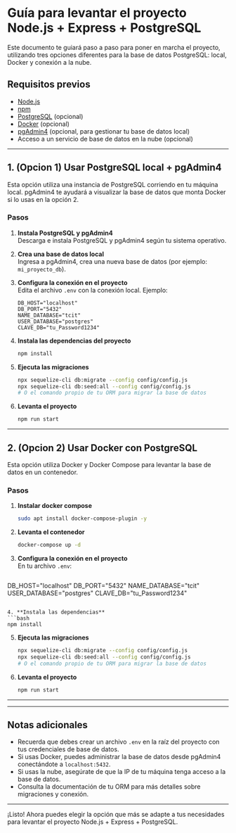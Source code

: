 # Guía para levantar el proyecto Node.js + Express + PostgreSQL

Este documento te guiará paso a paso para poner en marcha el proyecto, utilizando tres opciones diferentes para la base de datos PostgreSQL: local, Docker y conexión a la nube.

## Requisitos previos

- [Node.js](https://nodejs.org/)
- [npm](https://www.npmjs.com/)
- [PostgreSQL](https://www.postgresql.org/) (opcional)
- [Docker](https://www.docker.com/) (opcional)
- [pgAdmin4](https://www.pgadmin.org/) (opcional, para gestionar tu base de datos local)
- Acceso a un servicio de base de datos en la nube (opcional)

---

## 1. (Opcion 1) Usar PostgreSQL local + pgAdmin4

Esta opción utiliza una instancia de PostgreSQL corriendo en tu máquina local. pgAdmin4 te ayudará a visualizar la base de datos que monta Docker si lo usas en la opción 2.

### Pasos

1. **Instala PostgreSQL y pgAdmin4**  
   Descarga e instala PostgreSQL y pgAdmin4 según tu sistema operativo.

2. **Crea una base de datos local**  
   Ingresa a pgAdmin4, crea una nueva base de datos (por ejemplo: `mi_proyecto_db`).

3. **Configura la conexión en el proyecto**  
   Edita el archivo `.env` con la conexión local. Ejemplo:
   ```
   DB_HOST="localhost"
   DB_PORT="5432"
   NAME_DATABASE="tcit"
   USER_DATABASE="postgres"
   CLAVE_DB="tu_Password1234"
   ```

4. **Instala las dependencias del proyecto**
   ```bash
   npm install
   ```

5. **Ejecuta las migraciones**
   ```bash
   npx sequelize-cli db:migrate --config config/config.js
   npx sequelize-cli db:seed:all --config config/config.js
   # O el comando propio de tu ORM para migrar la base de datos
   ```

6. **Levanta el proyecto**
   ```bash
   npm run start
   ```

---

## 2. (Opcion 2) Usar Docker con PostgreSQL

Esta opción utiliza Docker y Docker Compose para levantar la base de datos en un contenedor.

### Pasos

1. **Instalar docker compose**
   ```bash
   sudo apt install docker-compose-plugin -y
   ```

2. **Levanta el contenedor**
   ```bash
   docker-compose up -d
   ```

3. **Configura la conexión en el proyecto**  
   En tu archivo `.env`:
   ```
DB_HOST="localhost"
DB_PORT="5432"
NAME_DATABASE="tcit"
USER_DATABASE="postgres"
CLAVE_DB="tu_Password1234"
   ```

4. **Instala las dependencias**
   ```bash
   npm install
   ```

5. **Ejecuta las migraciones**
   ```bash
   npx sequelize-cli db:migrate --config config/config.js
   npx sequelize-cli db:seed:all --config config/config.js
   # O el comando propio de tu ORM para migrar la base de datos
   ```

6. **Levanta el proyecto**
   ```bash
   npm run start
   ```

---

---

## Notas adicionales

- Recuerda que debes crear un archivo `.env` en la raíz del proyecto con tus credenciales de base de datos.
- Si usas Docker, puedes administrar la base de datos desde pgAdmin4 conectándote a `localhost:5432`.
- Si usas la nube, asegúrate de que la IP de tu máquina tenga acceso a la base de datos.
- Consulta la documentación de tu ORM para más detalles sobre migraciones y conexión.

---

¡Listo! Ahora puedes elegir la opción que más se adapte a tus necesidades para levantar el proyecto Node.js + Express + PostgreSQL.
